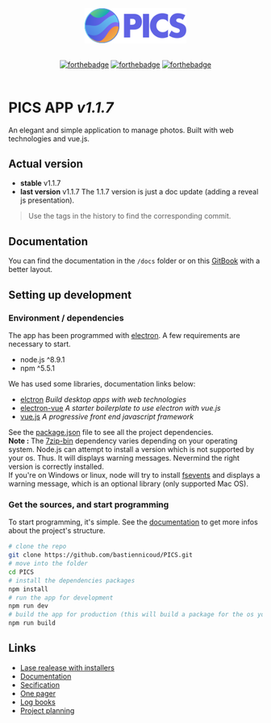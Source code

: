 <div align="center" style="margin-bottom:60px;">
  <img src ="src/renderer/assets/img/logo.svg" width="40%"/><br><br>

  [![forthebadge](http://forthebadge.com/images/badges/uses-js.svg)](http://forthebadge.com)
  [![forthebadge](http://forthebadge.com/images/badges/made-with-vue.svg)](http://forthebadge.com)
  [![forthebadge](http://forthebadge.com/images/badges/winter-is-coming.svg)](http://forthebadge.com)

</div>


# PICS APP *v1.1.7*
An elegant and simple application to manage photos. Built with web technologies and vue.js.

## Actual version
- **stable** v1.1.7
- **last version** v1.1.7
The 1.1.7 version is just a doc update (adding a reveal js presentation).
> Use the tags in the history to find the corresponding commit.

## Documentation
You can find the documentation in the `/docs` folder or on this [GitBook](https://bastiennicoud.gitbooks.io/pics) with a better layout.

## Setting up development
### Environment / dependencies
The app has been programmed with [electron](https://electronjs.org/). A few requirements are necessary to start.

- node.js ^8.9.1
- npm ^5.5.1

We has used some libraries, documentation links below:
- [elctron](https://electronjs.org/docs) *Build desktop apps with web technologies*
- [electron-vue](https://github.com/SimulatedGREG/electron-vue) *A starter boilerplate to use electron with vue.js*
- [vue.js](https://vuejs.org/) *A progressive front end javascript framework*

See the [package.json](package.json) file to see all the project dependencies.  
**Note :** The [7zip-bin](https://www.npmjs.com/package/7zip-bin) dependency varies depending on your operating system. Node.js can attempt to install a version which is not supported by your os. Thus. It will displays warning messages. Nevermind the right version is correctly installed.  
If you're on Windows or linux, node will try to install [fsevents](https://www.npmjs.com/package/fsevents) and displays a warning message, which is an optional library (only supported Mac OS).


### Get the sources, and start programming
To start programming, it's simple. See the [documentation](https://bastiennicoud.gitbooks.io/pics) to get more infos about the project's structure.
```bash
# clone the repo
git clone https://github.com/bastiennicoud/PICS.git
# move into the folder
cd PICS
# install the dependencies packages
npm install
# run the app for development
npm run dev
# build the app for production (this will build a package for the os you are on)
npm run build
```
## Links

* [Lase realease with installers](https://github.com/bastiennicoud/PICS/releases)
* [Documentation](https://bastiennicoud.gitbooks.io/pics/)
* [Secification](https://github.com/bastiennicoud/PICS/tree/master/docs/goals)
* [One pager](https://github.com/bastiennicoud/PICS/tree/master/docs/onepager)
* [Log books](https://github.com/bastiennicoud/PICS/tree/master/docs/projectmanagment/logbooks)
* [Project planning](https://github.com/bastiennicoud/PICS/tree/master/docs/projectmanagment)